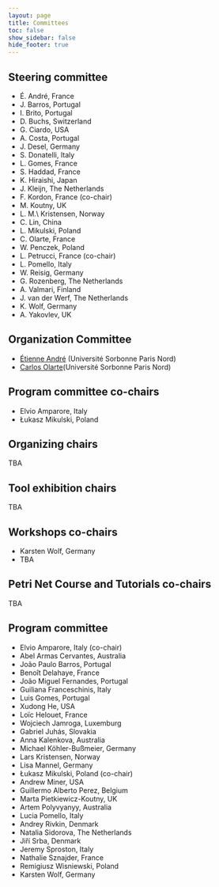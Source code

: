 ```yaml
---
layout: page
title: Committees
toc: false
show_sidebar: false
hide_footer: true
---
```


## Steering committee

* É. André, France
* J. Barros, Portugal
* I. Brito, Portugal
* D. Buchs, Switzerland
* G. Ciardo, USA
* A. Costa, Portugal
* J. Desel, Germany
* S. Donatelli, Italy
* L. Gomes, France
* S. Haddad, France
* K. Hiraishi, Japan
* J. Kleijn, The Netherlands
* F. Kordon, France (co-chair)
* M. Koutny, UK
* L. M.\ Kristensen, Norway
* C. Lin, China
* L. Mikulski, Poland
* C. Olarte, France
* W. Penczek, Poland
* L. Petrucci, France (co-chair)
* L. Pomello, Italy
* W. Reisig, Germany
* G. Rozenberg, The Netherlands
* A. Valmari, Finland
* J. van der Werf, The Netherlands
* K. Wolf, Germany
* A. Yakovlev, UK


## Organization Committee
 * [Étienne André](https://lipn.univ-paris13.fr/~andre/) (Université Sorbonne Paris Nord)
 * [Carlos Olarte](https://sites.google.com/site/carlosolarte)(Université Sorbonne Paris Nord)

## Program committee co-chairs
* Elvio Amparore, Italy
* Łukasz Mikulski, Poland

## Organizing chairs
TBA

## Tool exhibition chairs
TBA

## Workshops co-chairs
* Karsten Wolf, Germany
* TBA

## Petri Net Course and Tutorials co-chairs
TBA

## Program committee

  * Elvio Amparore, Italy (co-chair)
  * Abel Armas Cervantes, Australia 
  * João Paulo Barros, Portugal 
  * Benoît Delahaye, France 
  * João Miguel Fernandes, Portugal 
  * Guiliana Franceschinis, Italy 
  * Luis Gomes, Portugal 
  * Xudong He, USA 
  * Loïc Helouet, France 
  * Wojciech Jamroga, Luxemburg 
  * Gabriel Juhás, Slovakia 
  * Anna Kalenkova, Australia 
  * Michael Köhler-Bußmeier, Germany 
  * Lars Kristensen, Norway 
  * Lisa Mannel, Germany 
  * Łukasz Mikulski, Poland (co-chair)
  * Andrew Miner, USA
  * Guillermo Alberto Perez, Belgium 
  * Marta Pietkiewicz-Koutny, UK 
  * Artem Polyvyanyy, Australia 
  * Lucia Pomello, Italy 
  * Andrey Rivkin, Denmark 
  * Natalia Sidorova, The Netherlands 
  * Jiří Srba, Denmark 
  * Jeremy Sproston, Italy 
  * Nathalie Sznajder, France 
  * Remigiusz Wisniewski, Poland 
  * Karsten Wolf, Germany
